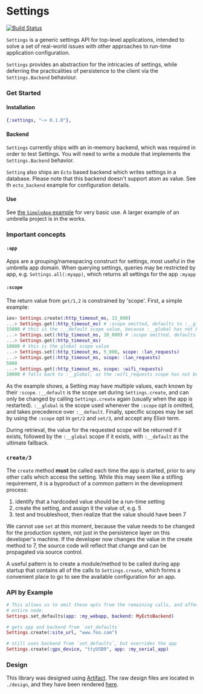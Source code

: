 # Settings

[![Build Status](https://travis-ci.org/meyercm/settings.svg?branch=master)](https://travis-ci.org/meyercm/settings)

`Settings` is a generic settings API for top-level applications, intended to
solve a set of real-world issues with other approaches to run-time application
configuration.

`Settings` provides an abstraction for the intricacies of settings, while
deferring the practicalities of persistence to the client via the
`Settings.Backend` behaviour.

### Get Started

#### Installation

```elixir
{:settings, "~> 0.1.0"},
```

#### Backend

`Settings` currently ships with an in-memory backend, which was required in
order to test Settings.  You will need to write a module that implements the
`Settings.Backend` behavior.

`Setting` also ships an `Ecto` based backend which writes settings in a database. 
Please note that this backend doesn't support atom as value. See th `ecto_backend` example
for configuration details.

#### Use

See [the `SimpleApp` example][simpleapp_readme] for very basic use.
A larger example of an umbrella project is in the works.

### Important concepts

#### `:app`

Apps are a grouping/namespacing construct for settings, most useful in the umbrella
app domain.  When querying settings, queries may be restricted by app, e.g.
`Settings.all(:myapp)`, which returns all settings for the app `:myapp`

#### `:scope`

The return value from `get/1,2` is constrained by 'scope'. First, a simple
example:

```elixir
iex> Settings.create(:http_timeout_ms, 15_000)
...> Settings.get(:http_timeout_ms) # :scope omitted, defaults to :__global
15000 # this is the :__default scope value, because :__global has not been set
...> Settings.set(:http_timeout_ms, 10_000) # :scope omitted, defaults to :__global
...> Settings.get(:http_timeout_ms)
10000 # this is the global scope value
...> Settings.set(:http_timeout_ms, 5_000, scope: :lan_requests)
...> Settings.get(:http_timeout_ms, scope: :lan_requests)
5000
...> Settings.get(:http_timeout_ms, scope: :wifi_requests)
10000 # falls back to :__global, as the :wifi_requests scope has not been set
```

As the example shows, a Setting may have multiple values, each known by their
`:scope`.  `:__default` is the scope set during `Settings.create`, and can only
be changed by calling `Settings.create` again (usually when the app is
restarted). `:__global` is the scope used whenever the `:scope` opt is omitted,
and takes precedence over `:__default`.  Finally, specific scopes may be set by
using the `:scope` opt in `get/2` and `set/3`, and accept any Elixir term.

During retrieval, the value for the requested scope will be returned if it
exists, followed by the `:__global` scope if it exists, with `:__default` as the
ultimate fallback.

### `create/3`

The `create` method **must** be called each time the app is started, prior to
any other calls which access the setting. While this may seem like a stifling
requirement, it is a byproduct of a common pattern in the development process:

1. identify that a hardcoded value should be a run-time setting
2. create the setting, and assign it the value of, e.g. 5
3. test and troubleshoot, then realize that the value should have been 7

We cannot use `set` at this moment, because the value needs to be changed for
the production system, not just in the persistence layer on this developer's
machine.  If the developer now changes the value in the create method to 7, the
source code will reflect that change and can be propagated via source control.

A useful pattern is to create a module/method to be called during app startup
that contains all of the calls to `Settings.create`, which forms a convenient
place to go to see the available configuration for an app.

### API by Example

```elixir
# This allows us to omit these opts from the remaining calls, and affects the
# entire node.
Settings.set_defaults(app: :my_webapp, backend: MyEctoBackend)

# gets app and backend from `set_defaults`
Settings.create(:site_url, "www.foo.com")

# still uses backend from `set_defaults`, but overrides the app
Settings.create(:gps_device, "ttyUSB0", app: :my_serial_app)


```

### Design

This library was designed using [Artifact][artifact_repo].  The raw design files are located
in `./design`, and they have been rendered [here][design_docs].


[artifact_repo]:
https://github.com/vitiral/artifact

[design_docs]:
https://meyercm.github.io/settings/#artifacts/req-purpose

[simpleapp_readme]:
examples/simple_app/README.md
